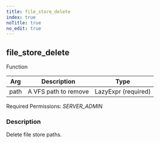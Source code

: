 ```yaml
---
title: file_store_delete
index: true
noTitle: true
no_edit: true
---
```




<div class="vql_item"></div>


## file_store_delete
<span class='vql_type pull-right page-header'>Function</span>



<div class="vqlargs"></div>

Arg | Description | Type
----|-------------|-----
path|A VFS path to remove|LazyExpr (required)

Required Permissions: 
<i class="linkcolour label pull-right label-success">SERVER_ADMIN</i>

### Description

Delete file store paths.


